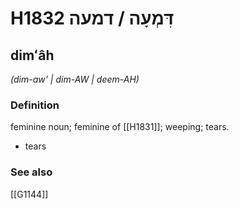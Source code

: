 # H1832 דִּמְעָה / דמעה

## dimʻâh

_(dim-aw' | dim-AW | deem-AH)_

### Definition

feminine noun; feminine of [[H1831]]; weeping; tears.

- tears
### See also

[[G1144]]

